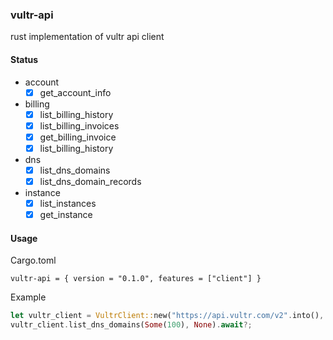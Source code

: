 ### vultr-api

rust implementation of vultr api client

#### Status

- account
  - [x] get_account_info
- billing
  - [x] list_billing_history
  - [x] list_billing_invoices
  - [x] get_billing_invoice
  - [x] list_billing_history
- dns
  - [x] list_dns_domains
  - [x] list_dns_domain_records
- instance
  - [x] list_instances
  - [x] get_instance

#### Usage

Cargo.toml
```
vultr-api = { version = "0.1.0", features = ["client"] }
```

Example
```rust
let vultr_client = VultrClient::new("https://api.vultr.com/v2".into(), token.into(), Duration::from_secs(10));
vultr_client.list_dns_domains(Some(100), None).await?;
```

